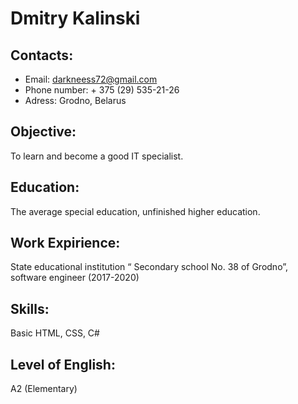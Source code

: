 # Dmitry Kalinski

## Contacts: 
* Email: darkneess72@gmail.com 
* Phone number: + 375 (29) 535-21-26
* Adress: Grodno, Belarus

## Objective:
To learn and become a good IT specialist.

## Education:
The average special education, unfinished higher education.

## Work Expirience:
State educational institution “ Secondary school No. 38 of Grodno”, software engineer (2017-2020)

## Skills: 
Basic HTML, CSS, C#

## Level of English: 
A2 (Elementary)
